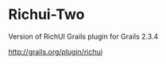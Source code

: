 Richui-Two
=========

Version of RichUI Grails plugin for Grails 2.3.4

<a href="http://grails.org/plugin/richui"> http://grails.org/plugin/richui </a>
